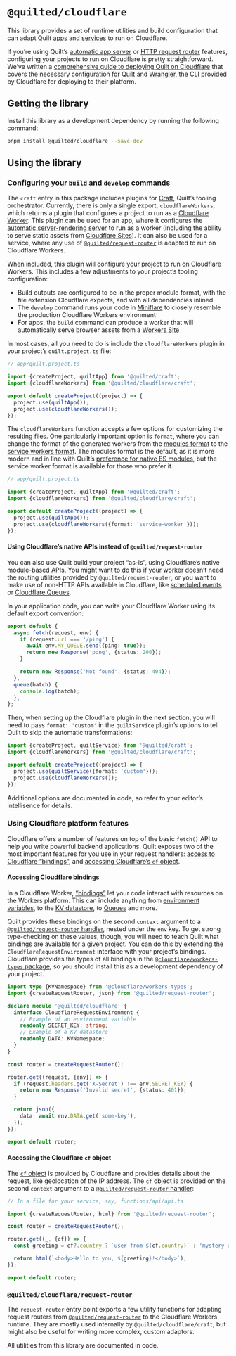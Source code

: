 # `@quilted/cloudflare`

This library provides a set of runtime utilities and build configuration that can adapt Quilt [apps](../../documentation/projects/apps) and [services](../..) to run on Cloudflare.

If you’re using Quilt’s [automatic app server](../../documentation/projects/apps/server.md) or [HTTP request router](../../documentation/features/request-routing.md) features, configuring your projects to run on Cloudflare is pretty straightforward. We’ve written a [comprehensive guide to deploying Quilt on Cloudflare](../../documentation/deploy/cloudflare.md) that covers the necessary configuration for Quilt and [Wrangler](https://github.com/cloudflare/wrangler), the CLI provided by Cloudflare for deploying to their platform.

## Getting the library

Install this library as a development dependency by running the following command:

```zsh
pnpm install @quilted/cloudflare --save-dev
```

## Using the library

### Configuring your `build` and `develop` commands

The `craft` entry in this package includes plugins for [Craft](../../documentation/craft.md), Quilt’s tooling orchestrator. Currently, there is only a single export, `cloudflareWorkers`, which returns a plugin that configures a project to run as a [Cloudflare Worker](https://developers.cloudflare.com/workers/). This plugin can be used for an app, where it configures the [automatic server-rendering server](../../documentation/projects/apps/server.md) to run as a worker (including the ability to serve static assets from [Cloudflare Sites](https://developers.cloudflare.com/workers/platform/sites)). It can also be used for a service, where any use of [`@quilted/request-router`](../../documentation/features/request-routing.md) is adapted to run on Cloudflare Workers.

When included, this plugin will configure your project to run on Cloudflare Workers. This includes a few adjustments to your project’s tooling configuration:

- Build outputs are configured to be in the proper module format, with the file extension Cloudflare expects, and with all dependencies inlined
- The `develop` command runs your code in [Miniflare](https://miniflare.dev) to closely resemble the production Cloudflare Workers environment
- For apps, the `build` command can produce a worker that will automatically serve browser assets from a [Workers Site](https://developers.cloudflare.com/workers/platform/sites/)

In most cases, all you need to do is include the `cloudflareWorkers` plugin in your project’s `quilt.project.ts` file:

```ts
// app/quilt.project.ts

import {createProject, quiltApp} from '@quilted/craft';
import {cloudflareWorkers} from '@quilted/cloudflare/craft';

export default createProject((project) => {
  project.use(quiltApp());
  project.use(cloudflareWorkers());
});
```

The `cloudflareWorkers` function accepts a few options for customizing the resulting files. One particularly important option is `format`, where you can change the format of the generated workers from the [modules format](https://developers.cloudflare.com/workers/cli-wrangler/configuration#modules) to the [service workers format](https://developers.cloudflare.com/workers/cli-wrangler/configuration#service-workers). The modules format is the default, as it is more modern and in line with Quilt’s [preference for native ES modules](./TODO), but the service worker format is available for those who prefer it.

```ts
// app/quilt.project.ts

import {createProject, quiltApp} from '@quilted/craft';
import {cloudflareWorkers} from '@quilted/cloudflare/craft';

export default createProject((project) => {
  project.use(quiltApp());
  project.use(cloudflareWorkers({format: 'service-worker'}));
});
```

#### Using Cloudflare’s native APIs instead of `@quilted/request-router`

You can also use Quilt build your project “as-is”, using Cloudflare’s native module-based APIs. You might want to do this if your worker doesn’t need the routing utilities provided by `@quilted/request-router`, or you want to make use of non-HTTP APIs available in Cloudflare, like [scheduled events](https://developers.cloudflare.com/workers/runtime-apis/scheduled-event/) or [Cloudflare Queues](https://developers.cloudflare.com/queues/javascript-apis/#consumer).

In your application code, you can write your Cloudflare Worker using its default export convention:

```ts
export default {
  async fetch(request, env) {
    if (request.url === '/ping') {
      await env.MY_QUEUE.send({ping: true});
      return new Response('pong', {status: 200});
    }

    return new Response('Not found', {status: 404});
  },
  queue(batch) {
    console.log(batch);
  },
};
```

Then, when setting up the Cloudflare plugin in the next section, you will need to pass `format: 'custom'` in the `quiltService` plugin’s options to tell Quilt to skip the automatic transformations:

```ts
import {createProject, quiltService} from '@quilted/craft';
import {cloudflareWorkers} from '@quilted/cloudflare/craft';

export default createProject((project) => {
  project.use(quiltService({format: 'custom'}));
  project.use(cloudflareWorkers());
});
```

Additional options are documented in code, so refer to your editor’s intellisence for details.

### Using Cloudflare platform features

Cloudflare offers a number of features on top of the basic `fetch()` API to help you write powerful backend applications. Quilt exposes two of the most important features for you use in your request handlers: [access to Cloudflare “bindings”](#accessing-cloudflare-bindings), and [accessing Cloudflare’s `cf` object](#accessing-the-cloudflare-cf-object).

#### Accessing Cloudflare bindings

In a Cloudflare Worker, [“bindings”](https://developers.cloudflare.com/workers/platform/bindings/) let your code interact with resources on the Workers platform. This can include anything from [environment variables](https://developers.cloudflare.com/workers/platform/environment-variables/), to the [KV datastore](https://developers.cloudflare.com/workers/runtime-apis/kv/#kv-bindings), to [Queues](https://developers.cloudflare.com/queues) and more.

Quilt provides these bindings on the second `context` argument to a [`@quilted/request-router` handler](../../documentation/features/request-routing.md), nested under the `env` key. To get strong type-checking on these values, though, you will need to teach Quilt what bindings are available for a given project. You can do this by extending the `CloudflareRequestEnvironment` interface with your project’s bindings. Cloudflare provides the types of all bindings in the [`@cloudflare/workers-types` package](https://www.npmjs.com/package/@cloudflare/workers-types), so you should install this as a development dependency of your project.

```ts
import type {KVNamespace} from '@cloudflare/workers-types';
import {createRequestRouter, json} from '@quilted/request-router';

declare module '@quilted/cloudflare' {
  interface CloudflareRequestEnvironment {
    // Example of an environment variable
    readonly SECRET_KEY: string;
    // Example of a KV datastore
    readonly DATA: KVNamespace;
  }
}

const router = createRequestRouter();

router.get((request, {env}) => {
  if (request.headers.get('X-Secret') !== env.SECRET_KEY) {
    return new Response('Invalid secret', {status: 401});
  }

  return json({
    data: await env.DATA.get('some-key'),
  });
});

export default router;
```

#### Accessing the Cloudflare `cf` object

The [`cf` object](https://developers.cloudflare.com/workers/runtime-apis/request/#incomingrequestcfproperties) is provided by Cloudflare and provides details about the request, like geolocation of the IP address. The `cf` object is provided on the second `context` argument to a [`@quilted/request-router` handler](../../documentation/features/request-routing.md):

```ts
// In a file for your service, say, functions/api/api.ts

import {createRequestRouter, html} from '@quilted/request-router';

const router = createRequestRouter();

router.get((_, {cf}) => {
  const greeting = cf?.country ? `user from ${cf.country}` : 'mystery user';

  return html(`<body>Hello to you, ${greeting}!</body>`);
});

export default router;
```

### `@quilted/cloudflare/request-router`

The `request-router` entry point exports a few utility functions for adapting request routers from [`@quilted/request-router`](../request-router) to the Cloudflare Workers runtime. They are mostly used internally by `@quilted/cloudflare/craft`, but might also be useful for writing more complex, custom adaptors.

All utilities from this library are documented in code.
